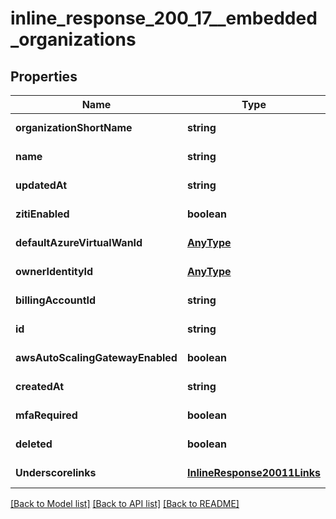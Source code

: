 # inline_response_200_17__embedded_organizations

## Properties
Name | Type | Description | Notes
------------ | ------------- | ------------- | -------------
**organizationShortName** | **string** |  | [default to null]
**name** | **string** |  | [default to null]
**updatedAt** | **string** |  | [default to null]
**zitiEnabled** | **boolean** |  | [default to null]
**defaultAzureVirtualWanId** | [**AnyType**](.md) |  | [default to null]
**ownerIdentityId** | [**AnyType**](.md) |  | [default to null]
**billingAccountId** | **string** |  | [default to null]
**id** | **string** |  | [default to null]
**awsAutoScalingGatewayEnabled** | **boolean** |  | [default to null]
**createdAt** | **string** |  | [default to null]
**mfaRequired** | **boolean** |  | [default to null]
**deleted** | **boolean** |  | [default to null]
**Underscorelinks** | [**InlineResponse20011Links**](InlineResponse20011Links.md) |  | [default to null]

[[Back to Model list]](../README.md#documentation-for-models) [[Back to API list]](../README.md#documentation-for-api-endpoints) [[Back to README]](../README.md)



